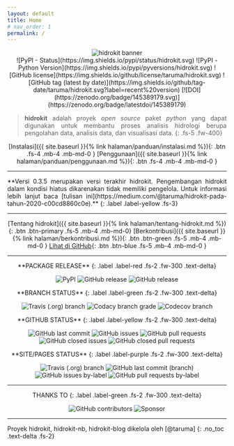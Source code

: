 ```yaml
---
layout: default
title: Home
# nav_order: 1
permalink: /
---
```

<div align="center">
  <img src="{{ site.baseurl }}/assets/images/presskit/hidrokit-800x200.jpg" alt="hidrokit banner"><br>
</div>
<div align="center" markdown="1">
![PyPI - Status](https://img.shields.io/pypi/status/hidrokit.svg)
![PyPI - Python Version](https://img.shields.io/pypi/pyversions/hidrokit.svg)
![GitHub license](https://img.shields.io/github/license/taruma/hidrokit.svg)
![GitHub tag (latest by date)](https://img.shields.io/github/tag-date/taruma/hidrokit.svg?label=recent%20version)
[![DOI](https://zenodo.org/badge/145389179.svg)](https://zenodo.org/badge/latestdoi/145389179)
</div>

<div align="justify" markdown="1">

>  **hidrokit** adalah proyek _open source_ paket *python* yang dapat digunakan untuk membantu proses analisis hidrologi berupa pengolahan data, analisis data, dan visualisasi data.
{: .fs-5 .fw-400}
</div>

<div align="center" markdown="1">

[Instalasi]({{ site.baseurl }}{% link halaman/panduan/instalasi.md %}){: .btn .fs-4 .mb-4 .mb-md-0 }
[Penggunaan]({{ site.baseurl }}{% link halaman/panduan/penggunaan.md %}){: .btn .fs-4 .mb-4 .mb-md-0 }

----

<div align="justify" markdown="1">
**Versi 0.3.5 merupakan versi terakhir hidrokit. Pengembangan hidrokit dalam kondisi hiatus dikarenakan tidak memiliki pengelola. Untuk informasi lebih lanjut baca [tulisan ini](https://medium.com/@taruma/hidrokit-pada-tahun-2020-c00cd8860c0e).**
{: .label .label-yellow .fs-3}
</div>

----

[Tentang hidrokit]({{ site.baseurl }}{% link halaman/tentang-hidrokit.md %}){: .btn .btn-primary .fs-5 .mb-4 .mb-md-0}
[Berkontribusi]({{ site.baseurl }}{% link halaman/berkontribusi.md %}){: .btn .btn-green .fs-5 .mb-4 .mb-md-0 }
[Lihat di GitHub](//github.com/taruma/hidrokit){: .btn .btn-blue .fs-5 .mb-4 .mb-md-0 }



</div>

---
<div align="center" markdown="1">
**PACKAGE RELEASE**
{: .label .label-red .fs-2 .fw-300 .text-delta}

![PyPI](https://img.shields.io/pypi/v/hidrokit.svg?label=on%20PyPI&style=flat-square)
![GitHub release](https://img.shields.io/github/release/taruma/hidrokit.svg?label=on%20GitHub&style=flat-square)
![GitHub release](https://img.shields.io/github/release-pre/taruma/hidrokit.svg?label=on%20GitHub%20%28pre%29&style=flat-square)
</div>

<div align="center" markdown="1">
**BRANCH STATUS**
{: .label .label-green .fs-2 .fw-300 .text-delta}

![Travis (.org) branch](https://img.shields.io/travis/taruma/hidrokit/master.svg?label=master&logo=travis&style=flat-square)
![Codacy branch grade](https://img.shields.io/codacy/grade/4e7531e009dc49d682b4e1049be7971c/master.svg?label=master&logo=codacy&style=flat-square)
![Codecov branch](https://img.shields.io/codecov/c/github/taruma/hidrokit/master.svg?label=master&logo=codecov&style=flat-square)

</div>

<div align="center" markdown="1">
**GITHUB STATUS**
{: .label .label-yellow .fs-2 .fw-300 .text-delta}

![GitHub last commit](https://img.shields.io/github/last-commit/taruma/hidrokit.svg?style=flat-square)
![GitHub issues](https://img.shields.io/github/issues/taruma/hidrokit.svg?style=flat-square)
![GitHub pull requests](https://img.shields.io/github/issues-pr/taruma/hidrokit.svg?style=flat-square)
![GitHub closed issues](https://img.shields.io/github/issues-closed/taruma/hidrokit.svg?style=flat-square)
![GitHub closed pull requests](https://img.shields.io/github/issues-pr-closed/taruma/hidrokit.svg?style=flat-square)

</div>

<div align="center" markdown="1">
**SITE/PAGES STATUS**
{: .label .label-purple .fs-2 .fw-300 .text-delta}

![Travis (.org) branch](https://img.shields.io/travis/taruma/hidrokit/gh-pages.svg?style=flat-square)
![GitHub last commit (branch)](https://img.shields.io/github/last-commit/taruma/hidrokit/gh-pages.svg?style=flat-square)
![GitHub issues by-label](https://img.shields.io/github/issues/taruma/hidrokit/site.svg?style=flat-square)
![GitHub pull requests by-label](https://img.shields.io/github/issues-pr/taruma/hidrokit/site.svg?style=flat-square)
</div>

---
<div align="center" markdown="1">
THANKS TO
{: .label .label-green .fs-2 .fw-300 .text-delta}

![GitHub contributors](https://img.shields.io/github/contributors/taruma/hidrokit.svg?style=flat-square)
![Sponsor](https://img.shields.io/badge/sponsored%20by-LKO-green.svg?style=flat-square)
</div>

---
<div align="left" markdown="1">
Proyek hidrokit, hidrokit-nb, hidrokit-blog dikelola oleh [@taruma]
{: .no_toc .text-delta .fs-2}
</div>

[@taruma]: https://taruma.github.io
